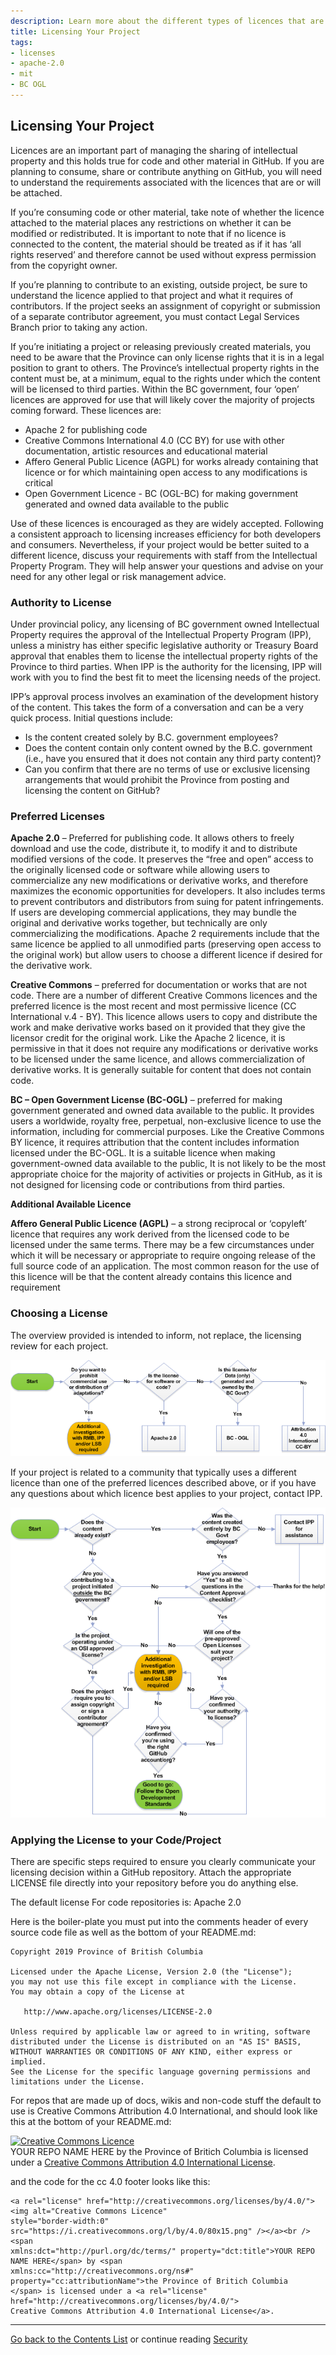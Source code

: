 ```yaml
---
description: Learn more about the different types of licences that are recommended to use when developing opensource applications for the BC Government on Github or other opensource code platforms.
title: Licensing Your Project
tags:
- licenses
- apache-2.0
- mit
- BC OGL
---
```

## Licensing Your Project

Licences are an important part of managing the sharing of intellectual property and this holds true for code and other material in GitHub. If you are planning to consume, share or contribute anything on GitHub, you will need to understand the requirements associated with the licences that are or will be attached. 

If you’re consuming code or other material, take note of whether the licence attached to the material places any restrictions on whether it can be modified or redistributed. It is important to note that if no licence is connected to the content, the material should be treated as if it has ‘all rights reserved’ and therefore cannot be used without express permission from the copyright owner.

If you’re planning to contribute to an existing, outside project, be sure to understand the licence applied to that project and what it requires of contributors. If the project seeks an assignment of copyright or submission of a separate contributor agreement, you must contact Legal Services Branch prior to taking any action.  

If you’re initiating a project or releasing previously created materials, you need to be aware that the Province can only license rights that it is in a legal position to grant to others.  The Province’s intellectual property rights in the content must be, at a minimum, equal to the rights under which the content will be licensed to third parties.  Within the BC government, four ‘open’ licences are approved for use that will likely cover the majority of projects coming forward. These licences are: 

- Apache 2 for publishing code 
- Creative Commons International 4.0 (CC BY) for use with other documentation, artistic resources and educational material
- Affero General Public Licence (AGPL) for works already containing that licence or for which maintaining open access to any modifications is critical
- Open Government Licence - BC (OGL-BC) for making government generated and owned data available to the public

Use of these licences is encouraged as they are widely accepted.  Following a consistent approach to licensing increases efficiency for both developers and consumers. Nevertheless, if your project would be better suited to a different licence, discuss your requirements with staff from the Intellectual Property Program. They will help answer your questions and advise on your need for any other legal or risk management advice.

### Authority to License

Under provincial policy, any licensing of BC government owned Intellectual Property requires the approval of the Intellectual Property Program (IPP), unless a ministry has either specific legislative authority or Treasury Board approval that enables them to license the intellectual property rights of the Province to third parties.  When IPP is the authority for the licensing, IPP will work with you to find the best fit to meet the licensing needs of the project.   

IPP’s approval process involves an examination of the development history of the content.  This takes the form of a conversation and can be a very quick process.  Initial questions include:

- Is the content created solely by B.C. government employees?
- Does the content contain only content owned by the B.C. government (i.e., have you ensured that it does not contain any third party content)?
- Can you confirm that there are no terms of use or exclusive licensing arrangements that would prohibit the Province from posting and licensing the content on GitHub?



### Preferred Licenses

**Apache 2.0** – Preferred for publishing code. It allows others to freely download and use the code, distribute it, to modify it and to distribute modified versions of the code. It preserves the “free and open” access to the originally licensed code or software while allowing users to commercialize any new modifications or derivative works, and therefore maximizes the economic opportunities for developers. It also includes terms to prevent contributors and distributors from suing for patent infringements. If users are developing commercial applications, they may bundle the original and derivative works together, but technically are only commercializing the modifications. Apache 2 requirements include that the same licence be applied to all unmodified parts (preserving open access to the original work) but allow users to choose a different licence if desired for the derivative work. 

**Creative Commons** – preferred for documentation or works that are not code. There are a number of different Creative Commons licences and the preferred licence is the most recent and most permissive licence (CC International v.4 - BY). This licence allows users to copy and distribute the work and make derivative works based on it provided that they give the licensor credit for the original work. Like the Apache 2 licence, it is permissive in that it does not require any modifications or derivative works to be licensed under the same licence, and allows commercialization of derivative works. It is generally suitable for content that does not contain code.

**BC – Open Government License (BC-OGL)** – preferred for making government generated and owned data available to the public. It provides users a worldwide, royalty free, perpetual, non-exclusive licence to use the information, including for commercial purposes. Like the Creative Commons BY licence, it requires attribution that the content includes information licensed under the BC-OGL. It is a suitable licence when making government-owned data available to the public, It is not likely to be the most appropriate choice for the majority of activities or projects in GitHub, as it is not designed for licensing code or contributions from third parties.

**Additional Available Licence**

**Affero General Public Licence (AGPL)** – a strong reciprocal or ‘copyleft’ licence that requires any work derived from the licensed code to be licensed under the same terms. There may be a few circumstances under which it will be necessary or appropriate to require ongoing release of the full source code of an application. The most common reason for the use of this licence will be that the content already contains this licence and requirement

### Choosing a License

The overview provided is intended to inform, not replace, the licensing review for each project.  

![Tree](../images/License-Tree.png)

If your project is related to a community that typically uses a different licence than one of the preferred licences described above, or if you have any questions about which licence best applies to your project, contact IPP.


![Path](../images/GitHub-Ready.png)

### Applying the License to your Code/Project

There are specific steps required to ensure you clearly communicate your licensing decision within a GitHub repository. Attach the appropriate LICENSE file directly into your repository before you do anything else.

The default license For code repositories is: Apache 2.0

Here is the boiler-plate you must put into the comments header of every source code file as well as the bottom of your README.md:

    Copyright 2019 Province of British Columbia

    Licensed under the Apache License, Version 2.0 (the "License");
    you may not use this file except in compliance with the License.
    You may obtain a copy of the License at 

       http://www.apache.org/licenses/LICENSE-2.0

    Unless required by applicable law or agreed to in writing, software
    distributed under the License is distributed on an "AS IS" BASIS,
    WITHOUT WARRANTIES OR CONDITIONS OF ANY KIND, either express or implied.
    See the License for the specific language governing permissions and
    limitations under the License.
   
For repos that are made up of docs, wikis and non-code stuff the default to use is Creative Commons Attribution 4.0 International, and should look like this at the bottom of your README.md:

<a rel="license" href="http://creativecommons.org/licenses/by/4.0/"><img alt="Creative Commons Licence" style="border-width:0" src="https://i.creativecommons.org/l/by/4.0/80x15.png" /></a><br /><span xmlns:dct="http://purl.org/dc/terms/" property="dct:title">YOUR REPO NAME HERE</span> by <span xmlns:cc="http://creativecommons.org/ns#" property="cc:attributionName">the Province of Britich Columbia</span> is licensed under a <a rel="license" href="http://creativecommons.org/licenses/by/4.0/">Creative Commons Attribution 4.0 International License</a>.

and the code for the cc 4.0 footer looks like this:

    <a rel="license" href="http://creativecommons.org/licenses/by/4.0/"><img alt="Creative Commons Licence"
    style="border-width:0" src="https://i.creativecommons.org/l/by/4.0/80x15.png" /></a><br /><span
    xmlns:dct="http://purl.org/dc/terms/" property="dct:title">YOUR REPO NAME HERE</span> by <span
    xmlns:cc="http://creativecommons.org/ns#" property="cc:attributionName">the Province of Britich Columbia
    </span> is licensed under a <a rel="license" href="http://creativecommons.org/licenses/by/4.0/">
    Creative Commons Attribution 4.0 International License</a>.


----------

[Go back to the Contents List](README.md) or continue reading [Security](Security.md)

